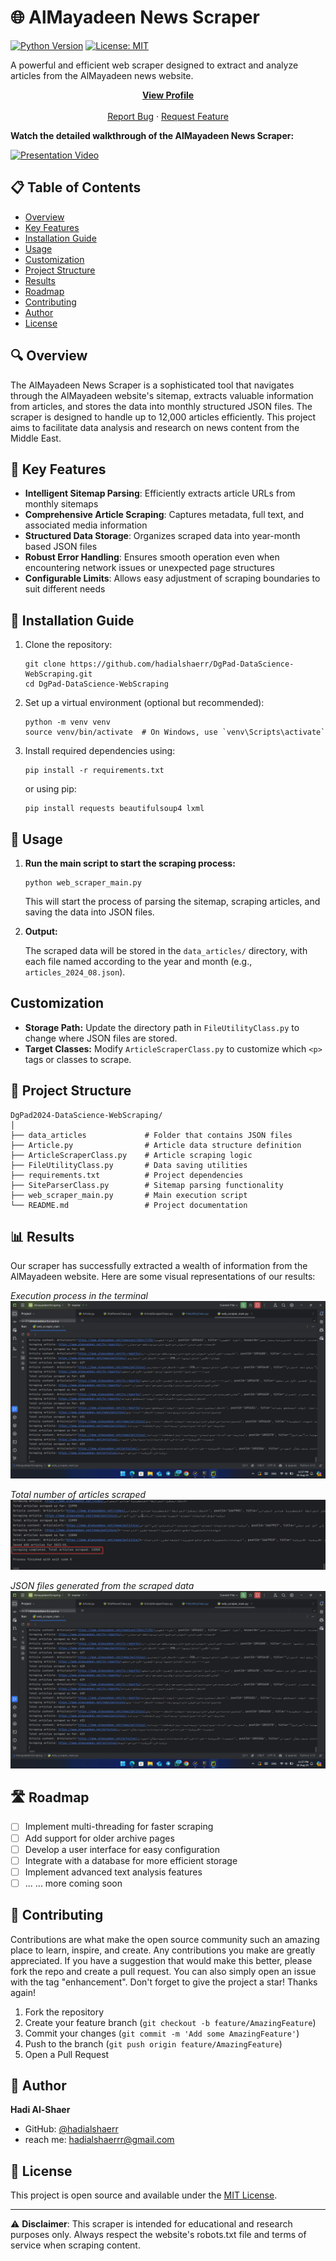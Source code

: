 # 🌐 AlMayadeen News Scraper

[![Python Version](https://img.shields.io/badge/python-3.7%2B-blue)](https://www.python.org/downloads/)
[![License: MIT](https://img.shields.io/badge/License-MIT-yellow.svg)](https://opensource.org/licenses/MIT)

A powerful and efficient web scraper designed to extract and analyze articles from the AlMayadeen news website.
<div align="center">
  <a href="https://github.com/hadialshaerr"><strong>View Profile</strong></a>
    <br />
    <br />
    <a href="https://github.com/hadialshaerr/DgPad2024-DataScience-WebScraping/issues/new?labels=bug&template=bug_report.md">Report Bug</a>
    ·
    <a href="https://github.com/hadialshaerr/DgPad2024-DataScience-WebScraping/issues/new?labels=enhancement&template=feature_request.md">Request Feature</a>
  </p>
</div>

<strong>Watch the detailed walkthrough of the AlMayadeen News Scraper:</strong>

[![Presentation Video](https://img.youtube.com/vi/HgRxg2Gz0MY/maxresdefault.jpg)](https://youtu.be/HgRxg2Gz0MY)

## 📋 Table of Contents

- [Overview](#-overview)
- [Key Features](#-key-features)
- [Installation Guide](#-installation-guide)
- [Usage](#-usage)
- [Customization](#customization)
- [Project Structure](#-project-structure)
- [Results](#-results)
- [Roadmap](#-roadmap)
- [Contributing](#-contributing)
- [Author](#-author)
- [License](#-license)

## 🔍 Overview

The AlMayadeen News Scraper is a sophisticated tool that navigates through the AlMayadeen website's sitemap, extracts valuable information from articles, and stores the data into monthly structured JSON files.
The scraper is designed to handle up to 12,000 articles efficiently.
This project aims to facilitate data analysis and research on news content from the Middle East.

## 🚀 Key Features

- **Intelligent Sitemap Parsing**: Efficiently extracts article URLs from monthly sitemaps
- **Comprehensive Article Scraping**: Captures metadata, full text, and associated media information
- **Structured Data Storage**: Organizes scraped data into year-month based JSON files
- **Robust Error Handling**: Ensures smooth operation even when encountering network issues or unexpected page structures
- **Configurable Limits**: Allows easy adjustment of scraping boundaries to suit different needs

## 🔧 Installation Guide

1. Clone the repository:
   ```
   git clone https://github.com/hadialshaerr/DgPad-DataScience-WebScraping.git
   cd DgPad-DataScience-WebScraping
   ```

2. Set up a virtual environment (optional but recommended):
   ```
   python -m venv venv
   source venv/bin/activate  # On Windows, use `venv\Scripts\activate`
   ```

3. Install required dependencies using:
   ```
   pip install -r requirements.txt
   ```
   or using pip:
   ```
   pip install requests beautifulsoup4 lxml
   ```

## 🚀 Usage

1. **Run the main script to start the scraping process:**

   ```
   python web_scraper_main.py
   ```

   This will start the process of parsing the sitemap, scraping articles, and saving the data into JSON files.

2. **Output:**

   The scraped data will be stored in the `data_articles/` directory, with each file named according to the year and month (e.g., `articles_2024_08.json`).

## Customization

- **Storage Path:** Update the directory path in `FileUtilityClass.py` to change where JSON files are stored.
- **Target Classes:** Modify `ArticleScraperClass.py` to customize which `<p>` tags or classes to scrape.

## 📁 Project Structure

```
DgPad2024-DataScience-WebScraping/
│
├── data_articles             # Folder that contains JSON files
├── Article.py                # Article data structure definition
├── ArticleScraperClass.py    # Article scraping logic
├── FileUtilityClass.py       # Data saving utilities
├── requirements.txt          # Project dependencies
├── SiteParserClass.py        # Sitemap parsing functionality
├── web_scraper_main.py       # Main execution script
└── README.md                 # Project documentation
```

## 📊 Results

Our scraper has successfully extracted a wealth of information from the AlMayadeen website. Here are some visual representations of our results:

*Execution process in the terminal*
![Execution Process](Task-1/Verified_Results_Screenshots/1.png)

*Total number of articles scraped*
![Scraping Completion](Task-1/Verified_Results_Screenshots/2.png)

*JSON files generated from the scraped data*
![Data Output](Task-1/Verified_Results_Screenshots/1.png)

## 🛣 Roadmap

- [ ] Implement multi-threading for faster scraping
- [ ] Add support for older archive pages
- [ ] Develop a user interface for easy configuration
- [ ] Integrate with a database for more efficient storage
- [ ] Implement advanced text analysis features
- [ ] ... ... more coming soon

## 🤝 Contributing

Contributions are what make the open source community such an amazing place to learn, inspire, and create. Any contributions you make are greatly appreciated.
If you have a suggestion that would make this better, please fork the repo and create a pull request. You can also simply open an issue with the tag "enhancement".
Don't forget to give the project a star! Thanks again!

1. Fork the repository
2. Create your feature branch (`git checkout -b feature/AmazingFeature`)
3. Commit your changes (`git commit -m 'Add some AmazingFeature'`)
4. Push to the branch (`git push origin feature/AmazingFeature`)
5. Open a Pull Request

## 👤 Author

**Hadi Al-Shaer**

- GitHub: [@hadialshaerr](https://github.com/hadialshaerr)
- reach me: hadialshaerrr@gmail.com

## 📄 License

This project is open source and available under the [MIT License](LICENSE).

---

⚠️ **Disclaimer**: This scraper is intended for educational and research purposes only. Always respect the website's robots.txt file and terms of service when scraping content.
